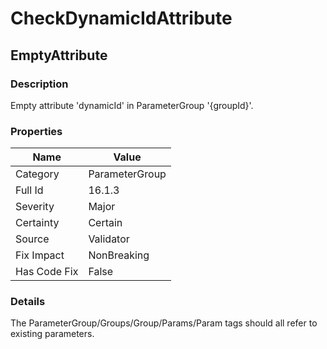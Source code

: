 ﻿---  
uid: Validator_16_1_3  
---

# CheckDynamicIdAttribute

## EmptyAttribute

### Description

Empty attribute 'dynamicId' in ParameterGroup '{groupId}'.

### Properties

| Name         | Value          |
| ------------ | -------------- |
| Category     | ParameterGroup |
| Full Id      | 16.1.3         |
| Severity     | Major          |
| Certainty    | Certain        |
| Source       | Validator      |
| Fix Impact   | NonBreaking    |
| Has Code Fix | False          |

### Details

The ParameterGroup\/Groups\/Group\/Params\/Param tags should all refer to existing parameters.
